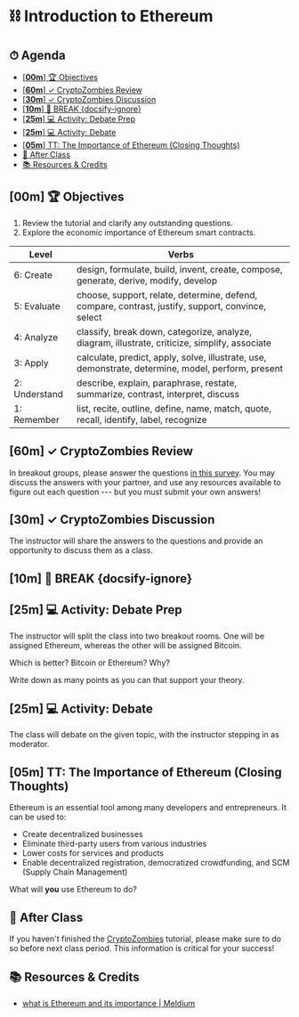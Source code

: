 # ⛓ Introduction to Ethereum
<!-- > -->

<!-- omit in toc -->
## ⏱ Agenda

- [[**00m**] 🏆 Objectives](#00m-%f0%9f%8f%86-objectives)
- [[**60m**] ✓ CryptoZombies Review](#60m-%e2%9c%93-cryptozombies-review)
- [[**30m**] ✓ CryptoZombies Discussion](#30m-%e2%9c%93-cryptozombies-discussion)
- [[**10m**] 🌴 BREAK {docsify-ignore}](#10m-%f0%9f%8c%b4-break-docsify-ignore)
- [[**25m**] 💻 Activity: Debate Prep](#25m-%f0%9f%92%bb-activity-debate-prep)
- [[**25m**] 💻 Activity: Debate](#25m-%f0%9f%92%bb-activity-debate)
- [[**05m**] TT: The Importance of Ethereum (Closing Thoughts)](#05m-tt-the-importance-of-ethereum-closing-thoughts)
- [🌃 After Class](#%f0%9f%8c%83-after-class)
- [📚 Resources & Credits](#%f0%9f%93%9a-resources--credits)

<!-- > -->

## [**00m**] 🏆 Objectives

1. Review the tutorial and clarify any outstanding questions.
1. Explore the economic importance of Ethereum smart contracts.

|   Level   | Verbs |
| --------- | ----- |
| 6: Create | design, formulate, build, invent, create, compose, generate, derive, modify, develop |
| 5: Evaluate | choose, support, relate, determine, defend, compare, contrast, justify, support, convince, select |
| 4: Analyze | classify, break down, categorize, analyze, diagram, illustrate, criticize, simplify, associate |
| 3: Apply | calculate, predict, apply, solve, illustrate, use, demonstrate, determine, model, perform, present |
| 2: Understand | describe, explain, paraphrase, restate, summarize, contrast, interpret, discuss |
| 1: Remember | list, recite, outline, define, name, match, quote, recall, identify, label, recognize |

<!-- > -->

## [**60m**] ✓ CryptoZombies Review

In breakout groups, please answer the questions [in this survey](https://PollEv.com/surveys/jyp1GowLZ4w2W5TlshLPF/respond). You may discuss the answers with your partner, and use any resources available to figure out each question --- but you must submit your own answers!

<!-- > -->

## [**30m**] ✓ CryptoZombies Discussion

The instructor will share the answers to the questions and provide an opportunity to discuss them as a class.

<!-- > -->

## [**10m**] 🌴 BREAK {docsify-ignore}

<!-- > -->

## [**25m**] 💻 Activity: Debate Prep

The instructor will split the class into two breakout rooms. One will be assigned Ethereum, whereas the other will be assigned Bitcoin.

Which is better? Bitcoin or Ethereum? Why?

Write down as many points as you can that support your theory.

<!-- > -->

## [**25m**] 💻 Activity: Debate

The class will debate on the given topic, with the instructor stepping in as moderator.

<!-- > -->

## [**05m**] TT: The Importance of Ethereum (Closing Thoughts)

Ethereum is an essential tool among many developers and entrepreneurs. It can be used to:

- Create decentralized businesses
- Eliminate third-party users from various industries
- Lower costs for services and products
- Enable decentralized registration, democratized crowdfunding, and SCM (Supply Chain Management)

What will **you** use Ethereum to do?

<!-- > -->

## 🌃 After Class

If you haven't finished the [CryptoZombies](https://cryptozombies.io) tutorial, please make sure to do so before next class period. This information is critical for your success!

<!-- > -->

## 📚 Resources & Credits

- [what is Ethereum and its importance | Meldium](https://www.meldium.com/what-is-ethereum-and-its-importance/)
